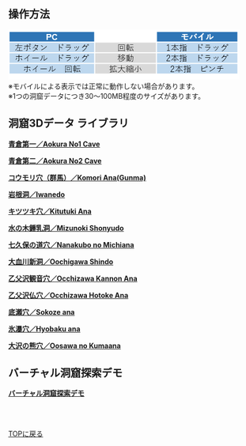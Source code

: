 ## 操作方法  
![操作方法](howtouse.png)   
※モバイルによる表示では正常に動作しない場合があります。  
※1つの洞窟データにつき30～100MB程度のサイズがあります。  
  
  
## 洞窟3Dデータ ライブラリ  
<a href = "https://cavemapper.github.io/CaveViewer/AokuraNo1/" >**青倉第一／Aokura No1 Cave**</a>  
  
<a href = "https://cavemapper.github.io/CaveViewer/AokuraNo2/" >**青倉第二／Aokura No2 Cave**</a>  

<a href = "https://cavemapper.github.io/CaveViewer/Gunma_Komori/" >**コウモリ穴（群馬）／Komori Ana(Gunma)**</a>  
  
<a href = "https://cavemapper.github.io/CaveViewer/Iwanedo/" >**岩根洞／Iwanedo**</a>  
  
<a href = "https://cavemapper.github.io/CaveViewer/Kitutuki_ana/" >**キツツキ穴／Kitutuki Ana**</a>  
    
<a href = "https://cavemapper.github.io/CaveViewer/Mizunoki_Shonyudo/" >**水の木鍾乳洞／Mizunoki Shonyudo**</a>  
    
<a href = "https://cavemapper.github.io/CaveViewer/Nanakubo_no_Michiana/" >**七久保の道穴／Nanakubo no Michiana**</a>  
  
<a href = "https://cavemapper.github.io/CaveViewer/Oochigawa_Shindo/" >**大血川新洞／Oochigawa Shindo**</a>  

<a href = "https://cavemapper.github.io/CaveViewer/Occhizawa_Kannon_ana/" >**乙父沢観音穴／Occhizawa Kannon Ana**</a> 

<a href = "https://cavemapper.github.io/CaveViewer/Occhizawa_Hotoke_ana/" >**乙父沢仏穴／Occhizawa Hotoke Ana**</a>  

<a href = "https://cavemapper.github.io/CaveViewer/Sokoze_ana/" >**底瀬穴／Sokoze ana**</a>  

<a href = "https://cavemapper.github.io/CaveViewer/Hyobaku_ana_/" >**氷瀑穴／Hyobaku ana**</a> 

<a href = "https://cavemapper.github.io/CaveViewer/Oosawa_no_Kumaana/" >**大沢の熊穴／Oosawa no Kumaana**</a> 

## バーチャル洞窟探索デモ
<a href = "https://cavemapper.github.io/CaveViewer/CaveExplorer/" >**バーチャル洞窟探索デモ**</a> 

<p><br>
<p><br>
<a href = "https://github.com/CaveMapper/CaveMapper">TOPに戻る</a> 